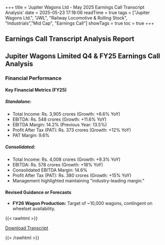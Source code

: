 +++
title = 'Jupiter Wagons Ltd - May 2025 Earnings Call Transcript Analysis'
date = 2025-05-23 17:18:06
readTime = true
tags = ["Jupiter Wagons Ltd.", "JWL", "Railway Locomotive & Rolling Stock", "Industrials","Mid Cap", "Earnings Call"]
showTags = true
toc = true
+++



## Earnings Call Transcript Analysis Report
## Jupiter Wagons Limited Q4 & FY25 Earnings Call Analysis

### Financial Performance

#### Key Financial Metrics (FY25)

##### Standalone:

*   Total Income: Rs. 3,905 crores (Growth: +6.6% YoY)
*   EBITDA: Rs. 548 crores (Growth: +11.6% YoY)
*   EBITDA Margin: 14.2% (Previous Year: 13.5%)
*   Profit After Tax (PAT): Rs. 373 crores (Growth: +12% YoY)
*   PAT Margin: 9.6%

##### Consolidated:

*   Total Income: Rs. 4,008 crores (Growth: +9.3% YoY)
*   EBITDA: Rs. 578 crores (Growth: +18% YoY)
*   Consolidated EBITDA Margin: 14.6%
*   Profit After Tax (PAT): Rs. 380 crores (Growth: +15% YoY)
*   Management highlighted maintaining "industry-leading margin."

#### Revised Guidance or Forecasts

*   **FY26 Wagon Production:** Target of ~10,000 wagons, contingent on wheelset availability. 



{{< rawhtml >}}

<div class="button-container">    
    <a href="https://www.bseindia.com/stockinfo/AnnPdfOpen.aspx?Pname=d3b6908d-98f5-458f-b37d-286a1e51fd1a.pdf" target="_blank" class="report-button">
      <i class="fas fa-file-pdf"></i> Download Transcript
    </a>
</div>
    
{{< /rawhtml >}}
